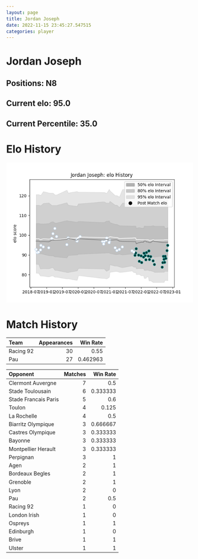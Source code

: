 ```yaml
---  
layout: page  
title: Jordan Joseph  
date: 2022-11-15 23:45:27.547515  
categories: player  
---
```

# Jordan Joseph

## Positions: N8

## Current elo: 95.0

## Current Percentile: 35.0

# Elo History


![elo history](history_JordanJoseph.png)
# Match History


| Team      |   Appearances |   Win Rate |
|:----------|--------------:|-----------:|
| Racing 92 |            30 |   0.55     |
| Pau       |            27 |   0.462963 |

| Opponent             |   Matches |   Win Rate |
|:---------------------|----------:|-----------:|
| Clermont Auvergne    |         7 |   0.5      |
| Stade Toulousain     |         6 |   0.333333 |
| Stade Francais Paris |         5 |   0.6      |
| Toulon               |         4 |   0.125    |
| La Rochelle          |         4 |   0.5      |
| Biarritz Olympique   |         3 |   0.666667 |
| Castres Olympique    |         3 |   0.333333 |
| Bayonne              |         3 |   0.333333 |
| Montpellier Herault  |         3 |   0.333333 |
| Perpignan            |         3 |   1        |
| Agen                 |         2 |   1        |
| Bordeaux Begles      |         2 |   1        |
| Grenoble             |         2 |   1        |
| Lyon                 |         2 |   0        |
| Pau                  |         2 |   0.5      |
| Racing 92            |         1 |   0        |
| London Irish         |         1 |   0        |
| Ospreys              |         1 |   1        |
| Edinburgh            |         1 |   0        |
| Brive                |         1 |   1        |
| Ulster               |         1 |   1        |